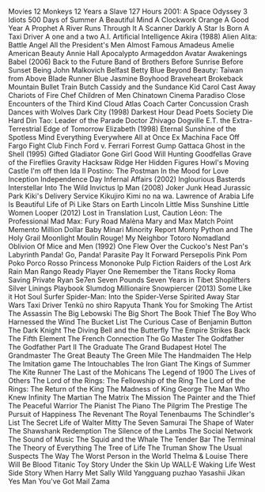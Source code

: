 Movies
12 Monkeys
12 Years a Slave
127 Hours
2001: A Space Odyssey
3 Idiots
500 Days of Summer
A Beautiful Mind
A Clockwork Orange
A Good Year
A Prophet
A River Runs Through It
A Scanner Darkly
A Star Is Born
A Taxi Driver
A one and a two
A.I. Artificial Intelligence
Akira (1988)
Alien
Alita: Battle Angel
All the President's Men
Almost Famous
Amadeus
Amelie
American Beauty
Annie Hall
Apocalypto
Armageddon
Avatar
Awakenings
Babel (2006)
Back to the Future
Band of Brothers
Before Sunrise
Before Sunset
Being John Malkovich
Belfast
Betty Blue
Beyond Beauty: Taiwan from Above
Blade Runner
Blue Jasmine
Boyhood
Braveheart
Brokeback Mountain
Bullet Train
Butch Cassidy and the Sundance Kid
Carol
Cast Away
Chariots of Fire
Chef
Children of Men
Chinatown
Cinema Paradiso
Close Encounters of the Third Kind
Cloud Atlas
Coach Carter
Concussion
Crash
Dances with Wolves
Dark City (1998)
Darkest Hour
Dead Poets Society
Die Hard
Din Tao: Leader of the Parade
Doctor Zhivago
Dogville
E.T. the Extra-Terrestrial
Edge of Tomorrow
Elizabeth (1998)
Eternal Sunshine of the Spotless Mind
Everything Everywhere All at Once
Ex Machina
Face Off
Fargo
Fight Club
Finch
Ford v. Ferrari
Forrest Gump
Gattaca
Ghost in the Shell (1995)
Gifted
Gladiator
Gone Girl
Good Will Hunting
Goodfellas
Grave of the Fireflies
Gravity
Hacksaw Ridge
Her
Hidden Figures
Howl's Moving Castle
I'm off then
Ida
Il Postino: The Postman
In the Mood for Love
Inception
Independence Day
Infernal Affairs (2002)
Inglourious Basterds
Interstellar
Into The Wild
Invictus
Ip Man (2008)
Joker
Junk Head
Jurassic Park
Kiki's Delivery Service
Kikujiro
Kimi no na wa.
Lawrence of Arabia
Life Is Beautiful
Life of Pi
Like Stars on Earth
Lincoln
Little Miss Sunshine
Little Women
Looper (2012)
Lost in Translation
Lust, Caution
Léon: The Professional
Mad Max: Fury Road
Malèna
Mary and Max
Match Point
Memento
Million Dollar Baby
Minari
Minority Report
Monty Python and The Holy Grail
Moonlight
Moulin Rouge!
My Neighbor Totoro
Nomadland
Oblivion
Of Mice and Men (1992)
One Flew Over the Cuckoo's Nest
Pan's Labyrinth
Panda! Go, Panda!
Parasite
Pay It Forward
Persepolis
Pink
Pom Poko
Porco Rosso
Princess Mononoke
Pulp Fiction
Raiders of the Lost Ark
Rain Man
Rango
Ready Player One
Remember the Titans
Rocky
Roma
Saving Private Ryan
Se7en
Seven Pounds
Seven Years in Tibet
Shoplifters
Silver Linings Playbook
Slumdog Millionaire
Snowpiercer (2013)
Some Like it Hot
Soul Surfer
Spider-Man: Into the Spider-Verse
Spirited Away
Star Wars
Taxi Driver
Tenkû no shiro Rapyuta
Thank You for Smoking
The Artist
The Assassin
The Big Lebowski
The Big Short
The Book Thief
The Boy Who Harnessed the Wind
The Bucket List
The Curious Case of Benjamin Button
The Dark Knight
The Diving Bell and the Butterfly
The Empire Strikes Back
The Fifth Element
The French Connection
The Go Master
The Godfather
The Godfather Part II
The Graduate
The Grand Budapest Hotel
The Grandmaster
The Great Beauty
The Green Mile
The Handmaiden
The Help
The Imitation game
The Intouchables
The Iron Giant
The Kings of Summer
The Kite Runner
The Last of the Mohicans
The Legend of 1900
The Lives of Others
The Lord of the Rings: The Fellowship of the Ring
The Lord of the Rings: The Return of the King
The Madness of King George
The Man Who Knew Infinity
The Martian
The Matrix
The Mission
The Painter and the Thief
The Peaceful Warrior
The Pianist
The Piano
The Pilgrim
The Prestige
The Pursuit of Happiness
The Revenant
The Royal Tenenbaums
The Schindler's List
The Secret Life of Walter Mitty
The Seven Samurai
The Shape of Water
The Shawshank Redemption
The Silence of the Lambs
The Social Network
The Sound of Music
The Squid and the Whale
The Tender Bar
The Terminal
The Theory of Everything
The Tree of Life
The Truman Show
The Usual Suspects
The Way
The Worst Person in the World
Thelma & Louise
There Will Be Blood
Titanic
Toy Story
Under the Skin
Up
WALL·E
Waking Life
West Side Story
When Harry Met Sally
Wild
Yangguang puzhao
Yasashii Jikan
Yes Man
You've Got Mail
Zama